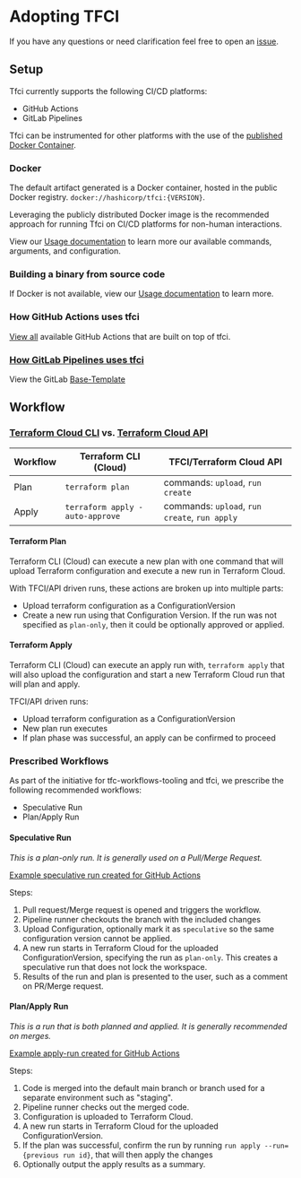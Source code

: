 # Adopting TFCI

If you have any questions or need clarification feel free to open an [issue](https://github.com/hashicorp/tfc-workflows-tooling/issues).

## Setup

Tfci currently supports the following CI/CD platforms:
* GitHub Actions
* GitLab Pipelines

Tfci can be instrumented for other platforms with the use of the [published Docker Container](https://hub.docker.com/r/hashicorp/tfci).

### Docker

The default artifact generated is a Docker container, hosted in the public Docker registry. `docker://hashicorp/tfci:{VERSION}`.

Leveraging the publicly distributed Docker image is the recommended approach for running Tfci on CI/CD platforms for non-human interactions.

View our [Usage documentation](./USAGE.md) to learn more our available commands, arguments, and configuration.

### Building a binary from source code

If Docker is not available, view our [Usage documentation](./USAGE.md#generating-a-binary-from-source) to learn more.

### How GitHub Actions uses tfci

[View all](https://github.com/hashicorp/tfc-workflows-github/tree/main/actions) available GitHub Actions that are built on top of tfci.

### [How GitLab Pipelines uses tfci](https://github.com/hashicorp/tfc-workflows-gitlab)

View the GitLab [Base-Template](https://github.com/hashicorp/tfc-workflows-gitlab/blob/main/Base.gitlab-ci.yml)

## Workflow

### [Terraform Cloud CLI](https://developer.hashicorp.com/terraform/cloud-docs/run/cli) vs. [Terraform Cloud API](https://developer.hashicorp.com/terraform/cloud-docs/run/api)

| Workflow   |    Terraform CLI (Cloud)                   |  TFCI/Terraform Cloud API                      |
|------------|-------------------------------------|------------------------------------------------|
| Plan       |  `terraform plan`                   |  commands: `upload`, `run create`              |
| Apply      |  `terraform apply -auto-approve`    |  commands: `upload`,  `run create`, `run apply`|

#### Terraform Plan

Terraform CLI (Cloud) can execute a new plan with one command that will upload Terraform configuration and execute a new run in Terraform Cloud.

With TFCI/API driven runs, these actions are broken up into multiple parts:
- Upload terraform configuration as a ConfigurationVersion
- Create a new run using that Configuration Version. If the run was not specified as `plan-only`, then it could be optionally approved or applied.

#### Terraform Apply

Terraform CLI (Cloud) can execute an apply run with, `terraform apply` that will also upload the configuration and start a new Terraform Cloud run that will plan and apply.

TFCI/API driven runs:
- Upload terraform configuration as a ConfigurationVersion
- New plan run executes
- If plan phase was successful, an apply can be confirmed to proceed

### Prescribed Workflows

As part of the initiative for tfc-workflows-tooling and tfci, we prescribe the following recommended workflows:
* Speculative Run
* Plan/Apply Run

#### Speculative Run

*This is a plan-only run. It is generally used on a Pull/Merge Request.*

[Example speculative run created for GitHub Actions](https://github.com/hashicorp/tfc-workflows-github/blob/main/workflow-templates/terraform-cloud.speculative-run.workflow.yml)

Steps:
1. Pull request/Merge request is opened and triggers the workflow.
1. Pipeline runner checkouts the branch with the included changes
1. Upload Configuration, optionally mark it as `speculative` so the same configuration version cannot be applied.
1. A new run starts in Terraform Cloud for the uploaded ConfigurationVersion, specifying the run as `plan-only`. This creates a speculative run that does not lock the workspace.
1. Results of the run and plan is presented to the user, such as a comment on PR/Merge request.


#### Plan/Apply Run

*This is a run that is both planned and applied. It is generally recommended on merges.*

[Example apply-run created for GitHub Actions](https://github.com/hashicorp/tfc-workflows-github/blob/main/workflow-templates/terraform-cloud.apply-run.workflow.yml)

Steps:
1. Code is merged into the default main branch or branch used for a separate environment such as "staging".
1. Pipeline runner checks out the merged code.
1. Configuration is uploaded to Terraform Cloud.
1. A new run starts in Terraform Cloud for the uploaded ConfigurationVersion.
1. If the plan was successful, confirm the run by running `run apply --run={previous run id}`, that will then apply the changes
1. Optionally output the apply results as a summary.
